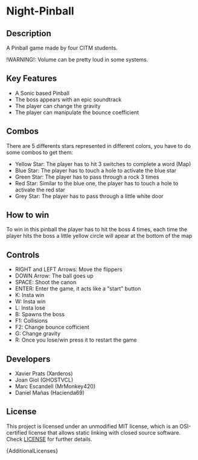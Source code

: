 # Night-Pinball

## Description

A Pinball game made by four CITM students.

!WARNING!: Volume can be pretty loud in some systems.

## Key Features

 - A Sonic based Pinball
 - The boss appears with an epic soundtrack
 - The player can change the gravity
 - The player can manipulate the bounce coefficient

## Combos
  
There are 5 differents stars represented in different colors, you have to do some combos to get them:

  - Yellow Star: The player has to hit 3 switches to complete a word (Map)
  - Blue Star: The player has to touch a hole to activate the blue star
  - Green Star: The player has to pass through a rock 3 times
  - Red Star: Similar to the blue one, the player has to touch a hole to activate the red star
  - Grey Star: The player has to pass through a little white door

## How to win

To win in this pinball the player has to hit the boss 4 times, each time the player hits the boss
a little yellow circle will apear at the bottom of the map

## Controls

  - RIGHT and LEFT Arrows: Move the flippers
  - DOWN Arrow: The ball goes up
  - SPACE: Shoot the canon
  - ENTER: Enter the game, it acts like a "start" button
  - K: Insta win
  - W: Insta win
  - L: Insta lose
  - B: Spawns the boss
  - F1: Collisions
  - F2: Change bounce cofficient
  - G: Change gravity
  - R: Once you lose/win press it to restart the game

## Developers

 - Xavier Prats (Xarderos)
 - Joan Giol (GHOSTVCL)
 - Marc Escandell (MrMonkey420)
 - Daniel Mañas (Hacienda69)

## License

This project is licensed under an unmodified MIT license, which is an OSI-certified license that allows static linking with closed source software. Check [LICENSE](LICENSE) for further details.

{AdditionalLicenses}
